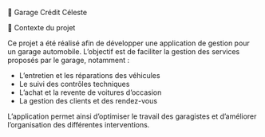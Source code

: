 🚗 Garage Crédit Céleste

📖 Contexte du projet

Ce projet a été réalisé afin de développer une application de gestion pour un garage automobile. L’objectif est de faciliter la gestion des services proposés par le garage, notamment :

- L’entretien et les réparations des véhicules
- Le suivi des contrôles techniques
- L’achat et la revente de voitures d’occasion
- La gestion des clients et des rendez-vous

L’application permet ainsi d’optimiser le travail des garagistes et d’améliorer l’organisation des différentes interventions.

